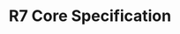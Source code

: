---
title: R7 Core Specification
description: Document containing all specifications for the core OSGi Framework
layout: nested
image: img/osgi.png
image_contribution: Icon taken from <a href="https://www.osgi.org/wp-content/uploads/OSGi-Header-Logo-e1463514096111.jpg">OSGi</a>
external_link: https://osgi.org/specification/osgi.core/7.0.0/
---